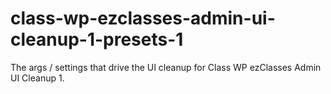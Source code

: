 class-wp-ezclasses-admin-ui-cleanup-1-presets-1
===============================================

The args / settings that drive the UI cleanup for Class WP ezClasses Admin UI Cleanup 1.
